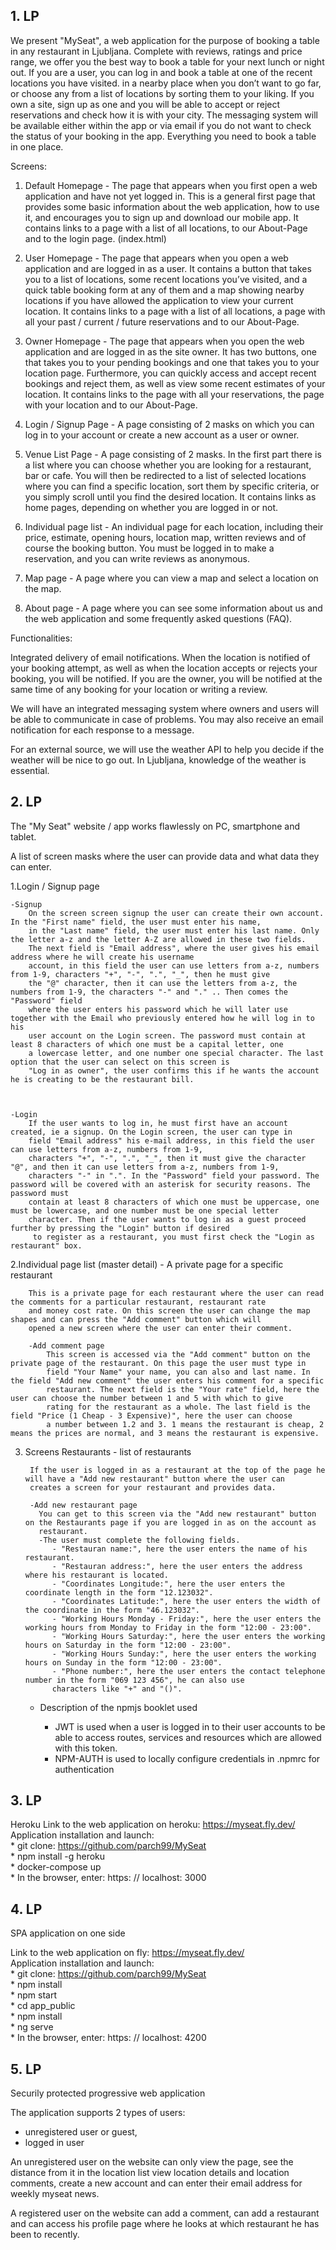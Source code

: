 ## 1. LP

We present "MySeat", a web application for the purpose of booking a table in any restaurant in Ljubljana.
Complete with reviews, ratings and price range, we offer you the best way to book a table for your next lunch or night out.
If you are a user, you can log in and book a table at one of the recent locations you have visited.
in a nearby place when you don’t want to go far, or choose any from a list of locations by sorting them to your liking.
If you own a site, sign up as one and you will be able to accept or reject reservations and check how it is with your city.
The messaging system will be available either within the app or via email if you do not want to check the status of your booking in the app.
Everything you need to book a table in one place.

Screens:

1. Default Homepage - The page that appears when you first open a web application and have not yet logged in.
  This is a general first page that provides some basic information about the web application, how to use it,
  and encourages you to sign up and download our mobile app.
  It contains links to a page with a list of all locations, to our About-Page and to the login page.
  (index.html)
  
2. User Homepage - The page that appears when you open a web application and are logged in as a user.
  It contains a button that takes you to a list of locations, some recent locations you’ve visited, and a quick table booking form at any of them
  and a map showing nearby locations if you have allowed the application to view your current location.
  It contains links to a page with a list of all locations, a page with all your past / current / future reservations and to our About-Page.
  
3. Owner Homepage - The page that appears when you open the web application and are logged in as the site owner.
  It has two buttons, one that takes you to your pending bookings and one that takes you to your location page.
  Furthermore, you can quickly access and accept recent bookings and reject them, as well as view some recent estimates of your location.
  It contains links to the page with all your reservations, the page with your location and to our About-Page.
  
4. Login / Signup Page - A page consisting of 2 masks on which you can log in to your account or create a new account as a user or owner.

5. Venue List Page - A page consisting of 2 masks. In the first part there is a list where you can choose whether you are looking for a restaurant, bar or cafe.
  You will then be redirected to a list of selected locations where you can find a specific location, sort them by specific criteria, or
  you simply scroll until you find the desired location. It contains links as home pages, depending on whether you are logged in or not.

6. Individual page list - An individual page for each location, including their price, estimate, opening hours, location map,
  written reviews and of course the booking button. You must be logged in to make a reservation, and you can write reviews as anonymous.
  
7. Map page - A page where you can view a map and select a location on the map.

8. About page - A page where you can see some information about us and the web application and some frequently asked questions (FAQ).

Functionalities:

Integrated delivery of email notifications. When the location is notified of your booking attempt, as well as when the location accepts or rejects your booking,
you will be notified. If you are the owner, you will be notified at the same time of any booking for your location or writing a review.

We will have an integrated messaging system where owners and users will be able to communicate in case of problems.
You may also receive an email notification for each response to a message.

For an external source, we will use the weather API to help you decide if the weather will be nice to go out. In Ljubljana, knowledge of the weather is essential.

## 2. LP
The "My Seat" website / app works flawlessly on PC, smartphone and tablet.

A list of screen masks where the user can provide data and what data they can enter.

1.Login / Signup page
          
    -Signup
        On the screen screen signup the user can create their own account. In the "First name" field, the user must enter his name,
        in the "Last name" field, the user must enter his last name. Only the letter a-z and the letter A-Z are allowed in these two fields.
        The next field is "Email address", where the user gives his email address where he will create his username
        account, in this field the user can use letters from a-z, numbers from 1-9, characters "+", "-", ".", "_", then he must give
        the "@" character, then it can use the letters from a-z, the numbers from 1-9, the characters "-" and "." .. Then comes the "Password" field
        where the user enters his password which he will later use together with the Email who previously entered how he will log in to his
        user account on the Login screen. The password must contain at least 8 characters of which one must be a capital letter, one
        a lowercase letter, and one number one special character. The last option that the user can select on this screen is
        "Log in as owner", the user confirms this if he wants the account he is creating to be the restaurant bill.

            
          
    -Login
        If the user wants to log in, he must first have an account created, ie a signup. On the Login screen, the user can type in
        field "Email address" his e-mail address, in this field the user can use letters from a-z, numbers from 1-9,
        characters "+", "-", ".", "_", then it must give the character "@", and then it can use letters from a-z, numbers from 1-9,
        characters "-" in ".". In the "Password" field your password. The password will be covered with an asterisk for security reasons. The password must
        contain at least 8 characters of which one must be uppercase, one must be lowercase, and one number must be one special letter
        character. Then if the user wants to log in as a guest proceed further by pressing the "Login" button if desired
         to register as a restaurant, you must first check the "Login as restaurant" box.

2.Individual page list (master detail) - A private page for a specific restaurant
    
        This is a private page for each restaurant where the user can read the comments for a particular restaurant, restaurant rate
        and money cost rate. On this screen the user can change the map shapes and can press the "Add comment" button which will
        opened a new screen where the user can enter their comment.

        -Add comment page
            This screen is accessed via the "Add comment" button on the private page of the restaurant. On this page the user must type in
            field "Your Name" your name, you can also and last name. In the field "Add new comment" the user enters his comment for a specific
            restaurant. The next field is the "Your rate" field, here the user can choose the number between 1 and 5 with which to give
            rating for the restaurant as a whole. The last field is the field "Price (1 Cheap - 3 Expensive)", here the user can choose
            a number between 1.2 and 3. 1 means the restaurant is cheap, 2 means the prices are normal, and 3 means the restaurant is expensive.

3. Screens Restaurants - list of restaurants

        If the user is logged in as a restaurant at the top of the page he will have a "Add new restaurant" button where the user can
        creates a screen for your restaurant and provides data.

        -Add new restaurant page
          You can get to this screen via the "Add new restaurant" button on the Restaurants page if you are logged in as on the account as
          restaurant.
          -The user must complete the following fields.
             - "Restauran name:", here the user enters the name of his restaurant.
             - "Restauran address:", here the user enters the address where his restaurant is located.
             - "Coordinates Longitude:", here the user enters the coordinate length in the form "12.123032".
             - "Coordinates Latitude:", here the user enters the width of the coordinate in the form "46.123032".
             - "Working Hours Monday - Friday:", here the user enters the working hours from Monday to Friday in the form "12:00 - 23:00".
             - "Working Hours Saturday:", here the user enters the working hours on Saturday in the form "12:00 - 23:00".
             - "Working Hours Sunday:", here the user enters the working hours on Sunday in the form "12:00 - 23:00".
             - "Phone number:", here the user enters the contact telephone number in the form "069 123 456", he can also use
             characters like "+" and "()".

    - Description of the npmjs booklet used

        - JWT is used when a user is logged in to their user accounts to be able to access routes, services and resources
          which are allowed with this token.
        - NPM-AUTH is used to locally configure credentials in .npmrc for authentication

## 3. LP

Heroku
Link to the web application on heroku: https://myseat.fly.dev/ \
Application installation and launch: \
     * git clone: https://github.com/parch99/MySeat \
     * npm install -g heroku \
     * docker-compose up \
     * In the browser, enter: https: // localhost: 3000


## 4. LP

SPA application on one side

Link to the web application on fly: https://myseat.fly.dev/ \
Application installation and launch: \
     * git clone: https://github.com/parch99/MySeat \
     * npm install \
     * npm start \
     * cd app_public \
     * npm install \
     * ng serve \
     * In the browser, enter: https: // localhost: 4200


## 5. LP

Securily protected progressive web application

The application supports 2 types of users:

  - unregistered user or guest,
  - logged in user

An unregistered user on the website can only view the page, see the distance from it in the location list
view location details and location comments, create a new account and can enter their email address for weekly
myseat news.

A registered user on the website can add a comment, can add a restaurant and can access his profile page where
he looks at which restaurant he has been to recently.

